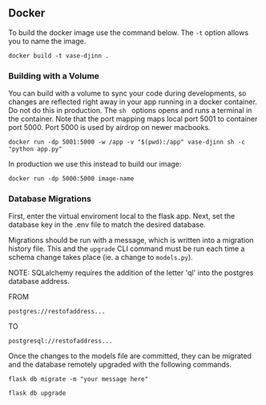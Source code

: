 
## Docker 
To build the docker image use the command below. The ```-t``` option allows you to name the image.

```
docker build -t vase-djinn .
```

### Building with a Volume

You can build with a volume to sync your code during developments, so changes are reflected right away in your app running in a docker container. Do not do this in production. The  ```sh ```  options opens and runs a terminal in the container. Note that the port mapping maps local port 5001 to container port 5000. Port 5000 is used by airdrop on newer macbooks.

```
docker run -dp 5001:5000 -w /app -v "$(pwd):/app" vase-djinn sh -c "python app.py"
```

In production we use this instead to build our image:

```
docker run -dp 5000:5000 image-name
```

### Database Migrations

First, enter the virtual enviroment local to the flask app. Next, set the database key in the .env file to match the desired database.

Migrations should be run with a message, which is written into a migration history file. This and the ```upgrade``` CLI command must be run each time a schema change takes place (ie. a change to ```models.py```). 

NOTE:
SQLalchemy requires the addition of the letter 'ql' into the postgres database address. 

FROM
```
postgres://restofaddress...
```

TO
```
postgresql://restofaddress...
```

Once the changes to the models file are committed, they can be migrated and the database remotely upgraded with the following commands.

``` 
flask db migrate -m "your message here" 
```

``` 
flask db upgrade
```
